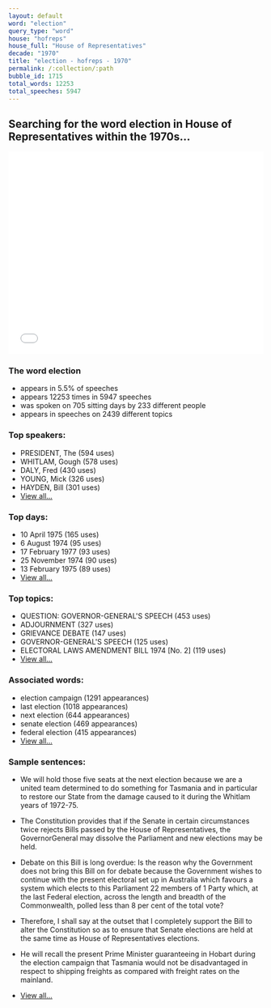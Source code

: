 ```yaml
---
layout: default
word: "election"
query_type: "word"
house: "hofreps"
house_full: "House of Representatives"
decade: "1970"
title: "election - hofreps - 1970"
permalink: /:collection/:path
bubble_id: 1715
total_words: 12253
total_speeches: 5947
---
```



## Searching for the word **election** in House of Representatives within the 1970s...

<iframe width="100%" height="400" frameborder="0" scrolling="no" src="//plot.ly/~wragge/1715.embed"></iframe>

### The word **election**

* appears in 5.5% of speeches
* appears 12253 times in 5947 speeches
* was spoken on 705 sitting days by 233 different people
* appears in speeches on 2439 different topics

### Top speakers:

* PRESIDENT, The (594 uses)
* WHITLAM, Gough (578 uses)
* DALY, Fred (430 uses)
* YOUNG, Mick (326 uses)
* HAYDEN, Bill (301 uses)
* [View all...](speakers/)


### Top days:

* 10 April 1975 (165 uses)
* 6 August 1974 (95 uses)
* 17 February 1977 (93 uses)
* 25 November 1974 (90 uses)
* 13 February 1975 (89 uses)
* [View all...](days/)


### Top topics:

* QUESTION: GOVERNOR-GENERAL'S SPEECH (453 uses)
* ADJOURNMENT (327 uses)
* GRIEVANCE DEBATE (147 uses)
* GOVERNOR-GENERAL'S SPEECH (125 uses)
* ELECTORAL LAWS AMENDMENT BILL 1974 [No. 2] (119 uses)
* [View all...](topics/)


### Associated words:

* election campaign (1291 appearances)
* last election (1018 appearances)
* next election (644 appearances)
* senate election (469 appearances)
* federal election (415 appearances)
* [View all...](collocations/)


### Sample sentences:

* We will hold those five seats at the next <span class="highlight">election</span> because we are a united team determined to do something for Tasmania and in particular to restore our State from the damage caused to it during the Whitlam years of 1972-75.

* The Constitution provides that if the Senate in certain circumstances twice rejects Bills passed by the House of Representatives, the GovernorGeneral may dissolve the Parliament and new elections may be held.

* Debate on this Bill is long overdue: Is the reason why the Government does not bring this Bill on for debate because the Government wishes to continue with the present electoral set up in Australia which favours a system which elects to this Parliament 22 members of 1 Party which, at the last Federal <span class="highlight">election</span>, across the length and breadth of the Commonwealth, polled less than 8 per cent of the total vote?

* Therefore, I shall say at the outset that I completely support the Bill to alter the Constitution so as to ensure that Senate elections are held at the same time as House of Representatives elections.

* He will recall the present Prime Minister guaranteeing in Hobart during the <span class="highlight">election</span> campaign that Tasmania would not be disadvantaged in respect to shipping freights as compared with freight rates on the mainland.

* [View all...](contexts/)
